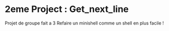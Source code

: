 # 2eme Project : Get_next_line

Projet de groupe fait a 3
Refaire un minishell comme un shell en plus facile !

